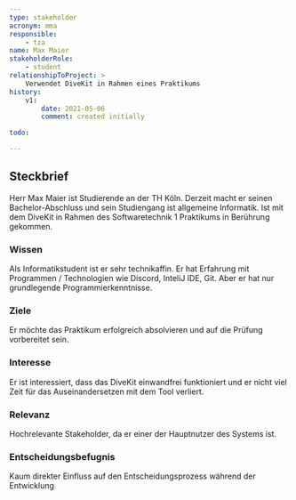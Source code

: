 ```yaml
---
type: stakeholder
acronym: mma
responsible: 
    - tza
name: Max Maier
stakeholderRole: 
    - student
relationshipToProject: >
    Verwendet DiveKit in Rahmen eines Praktikums
history:
    v1:
        date: 2021-05-06
        comment: created initially

todo:

---
```


## Steckbrief
Herr Max Maier ist Studierende an der TH Köln.
Derzeit macht er seinen Bachelor-Abschluss und sein Studiengang ist allgemeine Informatik.
Ist mit dem DiveKit in Rahmen des Softwaretechnik 1 Praktikums in Berührung gekommen.

### Wissen
Als Informatikstudent ist er sehr technikaffin. Er hat Erfahrung mit Programmen / Technologien wie Discord, InteliJ IDE, Git.
Aber er hat nur grundlegende Programmierkenntnisse.

### Ziele
Er möchte das Praktikum erfolgreich absolvieren und auf die Prüfung vorbereitet sein.

### Interesse
Er ist interessiert, dass das DiveKit einwandfrei funktioniert und er nicht viel Zeit für das Auseinandersetzen mit dem Tool verliert.

### Relevanz
Hochrelevante Stakeholder, da er einer der Hauptnutzer des Systems ist.

### Entscheidungsbefugnis
Kaum direkter Einfluss auf den Entscheidungsprozess während der Entwicklung


